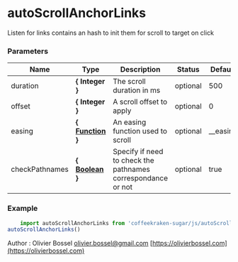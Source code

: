 # autoScrollAnchorLinks

Listen for links contains an hash to init them for scroll to target on click


### Parameters
Name  |  Type  |  Description  |  Status  |  Default
------------  |  ------------  |  ------------  |  ------------  |  ------------
duration  |  **{ Integer }**  |  The scroll duration in ms  |  optional  |  500
offset  |  **{ Integer }**  |  A scroll offset to apply  |  optional  |  0
easing  |  **{ [Function](https://developer.mozilla.org/fr/docs/Web/JavaScript/Reference/Objets_globaux/Function) }**  |  An easing function used to scroll  |  optional  |  __easing
checkPathnames  |  **{ [Boolean](https://developer.mozilla.org/fr/docs/Web/JavaScript/Reference/Objets_globaux/Boolean) }**  |  Specify if need to check the pathnames correspondance or not  |  optional  |  true

### Example
```js
	import autoScrollAnchorLinks from 'coffeekraken-sugar/js/autoScrollAnchorLinks'
autoScrollAnchorLinks()
```
Author : Olivier Bossel [olivier.bossel@gmail.com](mailto:olivier.bossel@gmail.com) [https://olivierbossel.com](https://olivierbossel.com)